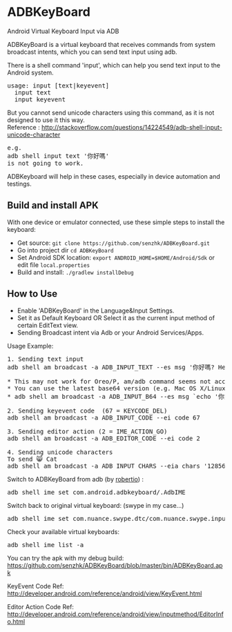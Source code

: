 ADBKeyBoard 
===========

Android Virtual Keyboard Input via ADB

ADBKeyBoard is a virtual keyboard that receives commands from system broadcast intents, which you can send text input using adb.

There is a shell command 'input', which can help you send text input to the Android system. 
<pre>
usage: input [text|keyevent]
  input text <string>
  input keyevent <event_code>
</pre>
  
But you cannot send unicode characters using this command, as it is not designed to use it this way.
<br />
Reference : http://stackoverflow.com/questions/14224549/adb-shell-input-unicode-character
<pre>
e.g.
adb shell input text '你好嗎' 
is not going to work.
</pre>

ADBKeyboard will help in these cases, especially in device automation and testings.

Build and install APK
---------------------

With one device or emulator connected, use these simple steps to install the keyboard:

 * Get source: `git clone https://github.com/senzhk/ADBKeyBoard.git`
 * Go into project dir `cd ADBKeyBoard`
 * Set Android SDK location: `export ANDROID_HOME=$HOME/Android/Sdk` or edit file `local.properties`
 * Build and install: `./gradlew installDebug`

How to Use
----------

 * Enable 'ADBKeyBoard' in the Language&Input Settings.
 * Set it as Default Keyboard OR Select it as the current input method of certain EditText view.
 * Sending Broadcast intent via Adb or your Android Services/Apps.

Usage Example:
<pre>
1. Sending text input
adb shell am broadcast -a ADB_INPUT_TEXT --es msg '你好嗎? Hello?'

* This may not work for Oreo/P, am/adb command seems not accept utf-8 text string anymore
* You can use the latest base64 version (e.g. Mac OS X/Linux has base64 command):
* adb shell am broadcast -a ADB_INPUT_B64 --es msg `echo '你好嗎? Hello?' | base64`

2. Sending keyevent code  (67 = KEYCODE_DEL)
adb shell am broadcast -a ADB_INPUT_CODE --ei code 67

3. Sending editor action (2 = IME_ACTION_GO)
adb shell am broadcast -a ADB_EDITOR_CODE --ei code 2

4. Sending unicode characters
To send 😸 Cat
adb shell am broadcast -a ADB_INPUT_CHARS --eia chars '128568,32,67,97,116'
</pre>

Switch to ADBKeyBoard from adb (by [robertio](https://github.com/robertio)) :
<pre>
adb shell ime set com.android.adbkeyboard/.AdbIME   
</pre>

Switch back to original virtual keyboard: (swype in my case...)
<pre>
adb shell ime set com.nuance.swype.dtc/com.nuance.swype.input.IME  
</pre>

Check your available virtual keyboards:
<pre>
adb shell ime list -a  
</pre>

You can try the apk with my debug build: https://github.com/senzhk/ADBKeyBoard/blob/master/bin/ADBKeyBoard.apk

KeyEvent Code Ref: http://developer.android.com/reference/android/view/KeyEvent.html

Editor Action Code Ref: http://developer.android.com/reference/android/view/inputmethod/EditorInfo.html
